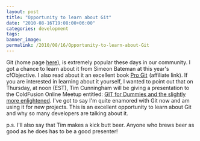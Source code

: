 ```yaml
---
layout: post
title: "Opportunity to learn about Git"
date: "2010-08-16T19:08:00+06:00"
categories: development 
tags: 
banner_image: 
permalink: /2010/08/16/Opportunity-to-learn-about-Git
---
```


Git (home page <a href="http://git-scm.com/">here</a>), is extremely popular these days in our community. I got a chance to learn about it from Simeon Bateman at this year's cfObjective. I also read about it an excellent book <a href="http://www.amazon.com/gp/product/1430218339?ie=UTF8&tag=raymondcamden-20&linkCode=as2&camp=1789&creative=9325&creativeASIN=1430218339">Pro Git</a><img src="http://www.assoc-amazon.com/e/ir?t=raymondcamden-20&l=as2&o=1&a=1430218339" width="1" height="1" border="0" alt="" style="border:none !important; margin:0px !important;" /> (affiliate link). If you are interested in learning about it yourself, I wanted to point out that on Thursday, at noon (EST), Tim Cunningham will be giving a presentation to the ColdFusion Online Meetup entitled: <a href="http://www.meetup.com/coldfusionmeetup/calendar/14438544/">GIT for Dummies and the slightly more enlightened</a>. I've got to say I'm quite enamored with Git now and am using it for new projects. This is an excellent opportunity to learn about Git and why so many developers are talking about it. 

p.s. I'll also say that Tim makes a kick butt beer. Anyone who brews beer as good as he does has to be a good presenter!